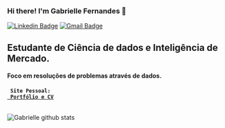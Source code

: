### Hi there! I'm Gabrielle Fernandes  👋  

[![Linkedin Badge](https://img.shields.io/badge/-LinkedIn-blue?style=for-the-badge&logo=Linkedin&logoColor=white&link=https://www.linkedin.com/in/gabriellefernandesc/)](https://www.linkedin.com/in/gabriellefernandesc/)
[![Gmail Badge](https://img.shields.io/badge/-Gmail-c14438?style=for-the-badge&logo=Gmail&logoColor=white&link=mailto:gabriellefto@gmail.com)](mailto:gabriellefto@gmail.com)

## Estudante de Ciência de dados e Inteligência de Mercado.
#### Foco em resoluções de problemas através de dados.
#### <code> Site Pessoal: <a href="https://portfolio-cv-gabrielle.netlify.app/"> Portfólio e CV </a> </code>

![Gabrielle github stats](https://github-readme-stats.vercel.app/api?username=gabifc)


<!--
**gabifc/gabifc** is a ✨ _special_ ✨ repository because its `README.md` (this file) appears on your GitHub profile.

Here are some ideas to get you started:

- 🔭 I’m currently working on ...
- 🌱 I’m currently learning ...
- 👯 I’m looking to collaborate on ...
- 🤔 I’m looking for help with ...
- 💬 Ask me about ...
- 📫 How to reach me: ...
- 😄 Pronouns: ...
- ⚡ Fun fact: ...
-->
